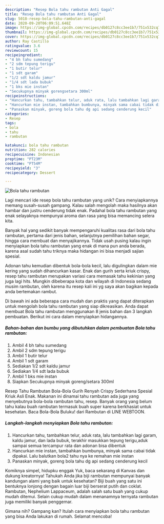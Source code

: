 ```yaml
---
description: "Resep Bola tahu rambutan Anti Gagal"
title: "Resep Bola tahu rambutan Anti Gagal"
slug: 5018-resep-bola-tahu-rambutan-anti-gagal
date: 2020-09-20T06:09:51.648Z
image: https://img-global.cpcdn.com/recipes/db0127c8cc3ee1b7/751x532cq70/bola-tahu-rambutan-foto-resep-utama.jpg
thumbnail: https://img-global.cpcdn.com/recipes/db0127c8cc3ee1b7/751x532cq70/bola-tahu-rambutan-foto-resep-utama.jpg
cover: https://img-global.cpcdn.com/recipes/db0127c8cc3ee1b7/751x532cq70/bola-tahu-rambutan-foto-resep-utama.jpg
author: Ray Castillo
ratingvalue: 3.6
reviewcount: 15
recipeingredient:
- "4 bh tahu sumedang"
- "2 sdm tepung terigu"
- "1 butir telur"
- "1 sdt garam"
- "1/2 sdt kaldu jamur"
- "1/4 sdt lada bubuk"
- "1 bks mie instan"
- "Secukupnya minyak gorengsetara 300ml"
recipeinstructions:
- "Hancurkan tahu, tambahkan telur, aduk rata, lalu tambahkan lagi garam, kaldu jamur, dan lada bubuk, terakhir masukkan tepung terigu,aduk sampai semua tercampur rata dan adonan bisa dibentuk"
- "Hancurkan mie instan, tambahkan bumbunya, minyak sama cabai tidak dipakai. Lalu balutkan bola2 tahu nya ke remahan mie instan"
- "Panaskan minyak, goreng bola tahu dg api sedang cenderung kecil"
categories:
- Resep
tags:
- bola
- tahu
- rambutan

katakunci: bola tahu rambutan 
nutrition: 282 calories
recipecuisine: Indonesian
preptime: "PT23M"
cooktime: "PT54M"
recipeyield: "3"
recipecategory: Dessert

---
```



![Bola tahu rambutan](https://img-global.cpcdn.com/recipes/db0127c8cc3ee1b7/751x532cq70/bola-tahu-rambutan-foto-resep-utama.jpg)

Lagi mencari ide resep bola tahu rambutan yang unik? Cara menyiapkannya memang susah-susah gampang. Kalau salah mengolah maka hasilnya akan hambar dan justru cenderung tidak enak. Padahal bola tahu rambutan yang enak selayaknya mempunyai aroma dan rasa yang bisa memancing selera kita.

Banyak hal yang sedikit banyak mempengaruhi kualitas rasa dari bola tahu rambutan, pertama dari jenis bahan, selanjutnya pemilihan bahan segar, hingga cara membuat dan menyajikannya. Tidak usah pusing kalau ingin menyiapkan bola tahu rambutan yang enak di mana pun anda berada, karena asal sudah tahu triknya maka hidangan ini bisa menjadi sajian spesial.

Adonan tahu kemudian dibentuk bola-bola kecil, lalu digulingkan dalam mie kering yang sudah dihancurkan kasar. Enak dan gurih serta kriuk crispy, resep tahu rambutan merupakan variasi cara memasak tahu kekinian yang juga lagi hits. Mungkin dibeberapa kota dan wilayah di Indonesia sedang musim rambutan, oleh karena itu resep kali ini yg saya akan bagikan kepada anda bertemakan rambut.


Di bawah ini ada beberapa cara mudah dan praktis yang dapat diterapkan untuk mengolah bola tahu rambutan yang siap dikreasikan. Anda dapat membuat Bola tahu rambutan menggunakan 8 jenis bahan dan 3 langkah pembuatan. Berikut ini cara dalam menyiapkan hidangannya.

<!--inarticleads1-->

##### Bahan-bahan dan bumbu yang dibutuhkan dalam pembuatan Bola tahu rambutan:

1. Ambil 4 bh tahu sumedang
1. Ambil 2 sdm tepung terigu
1. Ambil 1 butir telur
1. Ambil 1 sdt garam
1. Sediakan 1/2 sdt kaldu jamur
1. Sediakan 1/4 sdt lada bubuk
1. Ambil 1 bks mie instan
1. Siapkan Secukupnya minyak goreng/setara 300ml


Resep Tahu Rambutan Bola-Bola Gurih Renyah Crispy Sederhana Spesial Kriuk Asli Enak. Makanan ini dinamai tahu rambutan ada juga yang menyebutnya bola-bola rambutan tahu, resep. Banyak orang yang belum tahu kalau buah rambutan termasuk buah super karena berkhasiat untuk kesehatan. Baca Bola-Bola Buluku! dari Rambutan di LINE WEBTOON. 

<!--inarticleads2-->

##### Langkah-langkah menyiapkan Bola tahu rambutan:

1. Hancurkan tahu, tambahkan telur, aduk rata, lalu tambahkan lagi garam, kaldu jamur, dan lada bubuk, terakhir masukkan tepung terigu,aduk sampai semua tercampur rata dan adonan bisa dibentuk
1. Hancurkan mie instan, tambahkan bumbunya, minyak sama cabai tidak dipakai. Lalu balutkan bola2 tahu nya ke remahan mie instan
1. Panaskan minyak, goreng bola tahu dg api sedang cenderung kecil


Komiknya simpel, hidupku enggak Yuk, baca sekarang di Kanvas dan dukung kreatornya! Tahukah Anda jika biji rambutan mempunyai banyak kandungan alami yang baik untuk kesehatan? Biji buah yang satu ini bentuknya lonjong dengan bagain luar biji berserat putih dan coklat. Rambutan, Nephelium Lappaceum, adalah salah satu buah yang cukup mudah ditemui. Selain cukup mudah dalam menanamnya ternyata rambutan juga memiliki banyak penggemar. 

Gimana nih? Gampang kan? Itulah cara menyiapkan bola tahu rambutan yang bisa Anda lakukan di rumah. Selamat mencoba!
